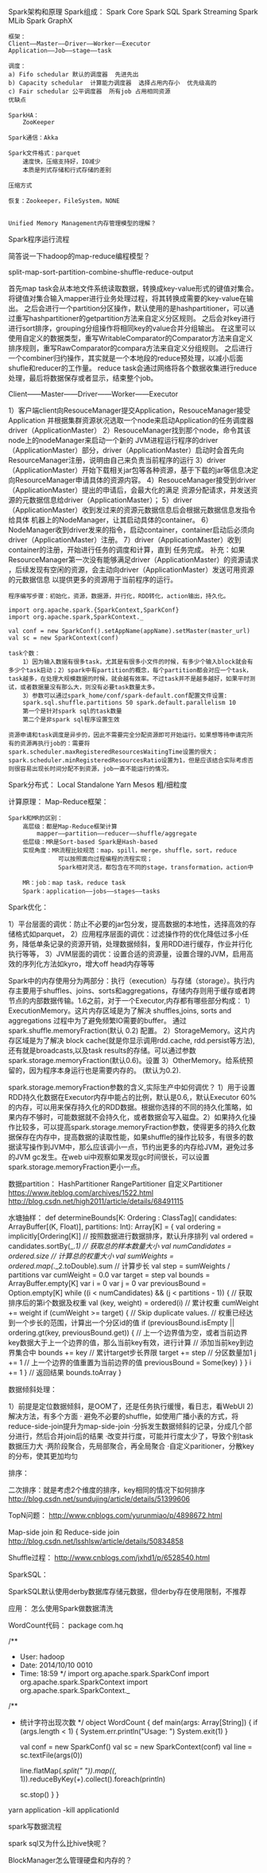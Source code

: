 Spark架构和原理
	Spark组成：
		Spark Core
		Spark SQL
		Spark Streaming
		Spark MLib
		Spark GraphX
	
	框架：
	Client——Master——Driver——Worker——Executor
	Application——Job——stage——task	
	
	调度：
	a) Fifo schedular 默认的调度器  先进先出
	b) Capacity schedular  计算能力调度器  选择占用内存小  优先级高的
	c) Fair schedular 公平调度器  所有job 占用相同资源
	优缺点
	
	SparkHA：
		ZooKeeper

	Spark通信：Akka
	
	Spark文件格式：parquet
		速度快，压缩支持好，IO减少
		本质是列式存储和行式存储的差别
		
	压缩方式
	
	恢复：Zookeeper，FileSystem，NONE
	

	Unified Memory Management内存管理模型的理解？


	
Spark程序运行流程

简答说一下hadoop的map-reduce编程模型？ 

split-map-sort-partition-combine-shuffle-reduce-output

首先map task会从本地文件系统读取数据，转换成key-value形式的键值对集合。 
将键值对集合输入mapper进行业务处理过程，将其转换成需要的key-value在输出。 
之后会进行一个partition分区操作，默认使用的是hashpartitioner，可以通过重写hashpartitioner的getpartition方法来自定义分区规则。 
之后会对key进行进行sort排序，grouping分组操作将相同key的value合并分组输出。 
在这里可以使用自定义的数据类型，重写WritableComparator的Comparator方法来自定义排序规则，重写RawComparator的compara方法来自定义分组规则。 
之后进行一个combiner归约操作，其实就是一个本地段的reduce预处理，以减小后面shufle和reducer的工作量。 
reduce task会通过网络将各个数据收集进行reduce处理，最后将数据保存或者显示，结束整个job。


Client——Master——Driver——Worker——Executor

1）客户端client向ResouceManager提交Application，ResouceManager接受Application
并根据集群资源状况选取一个node来启动Application的任务调度器driver（ApplicationMaster）
2）ResouceManager找到那个node，命令其该node上的nodeManager来启动一个新的
JVM进程运行程序的driver（ApplicationMaster）部分，driver（ApplicationMaster）启动时会首先向ResourceManager注册，说明由自己来负责当前程序的运行
3）driver（ApplicationMaster）开始下载相关jar包等各种资源，基于下载的jar等信息决定向ResourceManager申请具体的资源内容。
4）ResouceManager接受到driver（ApplicationMaster）提出的申请后，会最大化的满足
资源分配请求，并发送资源的元数据信息给driver（ApplicationMaster）；
5）driver（ApplicationMaster）收到发过来的资源元数据信息后会根据元数据信息发指令给具体
机器上的NodeManager，让其启动具体的container。
6）NodeManager收到driver发来的指令，启动container，container启动后必须向driver（ApplicationMaster）注册。
7）driver（ApplicationMaster）收到container的注册，开始进行任务的调度和计算，直到
任务完成。
补充：如果ResourceManager第一次没有能够满足driver（ApplicationMaster）的资源请求
，后续发现有空闲的资源，会主动向driver（ApplicationMaster）发送可用资源的元数据信息
以提供更多的资源用于当前程序的运行。

	程序编写步骤：初始化，资源，数据源，并行化，RDD转化，action输出，持久化。
	
	import org.apache.spark.{SparkContext,SparkConf}
	import org.apache.spark,SparkContext._
	
	val conf = new SparkConf().setAppName(appName).setMaster(master_url)
	val sc = new SparkContext(conf)
	
	task个数：
		1）因为输入数据有很多task，尤其是有很多小文件的时候，有多少个输入block就会有多少个task启动；2）spark中有partition的概念，每个partition都会对应一个task，task越多，在处理大规模数据的时候，就会越有效率。不过task并不是越多越好，如果平时测试，或者数据量没有那么大，则没有必要task数量太多。
		3）参数可以通过spark_home/conf/spark-default.conf配置文件设置:
		spark.sql.shuffle.partitions 50 spark.default.parallelism 10
		第一个是针对spark sql的task数量
		第二个是非spark sql程序设置生效
	
	资源申请和task调度是异步的，因此不需要完全分配资源即可开始运行。如果想等待申请完所有的资源再执行job的：需要将spark.scheduler.maxRegisteredResourcesWaitingTime设置的很大；spark.scheduler.minRegisteredResourcesRatio设置为1，但是应该结合实际考虑否则很容易出现长时间分配不到资源，job一直不能运行的情况。
	

Spark分布式：
	Local
	Standalone
	Yarn
	Mesos  粗/细粒度
	
计算原理：
	Map-Reduce框架：
	
	Spark和MR的区别：
		高层级：都是Map-Reduce框架计算
			mapper——partition——reducer——shuffle/aggregate
		低层级：MR是Sort-based Spark是Hash-based
		实现角度：MR流程比较规范：map，spill，merge，shuffle，sort，reduce
				  可以按照面向过程编程的流程实现；
				  Spark相对灵活，都包含在不同的stage，transformation，action中
				  
		MR：job：map task，reduce task
		Spark：application——jobs——stages——tasks

		
Spark优化：

1）平台层面的调优：防止不必要的jar包分发，提高数据的本地性，选择高效的存储格式如parquet，
2）应用程序层面的调优：过滤操作符的优化降低过多小任务，降低单条记录的资源开销，处理数据倾斜，复用RDD进行缓存，作业并行化执行等等，
3）JVM层面的调优：设置合适的资源量，设置合理的JVM，启用高效的序列化方法如kyro，增大off head内存等等

Spark中的内存使用分为两部分：执行（execution）与存储（storage）。执行内存主要用于shuffles、joins、sorts和aggregations，存储内存则用于缓存或者跨节点的内部数据传输。1.6之前，对于一个Executor,内存都有哪些部分构成：
1）ExecutionMemory。这片内存区域是为了解决 shuffles,joins, sorts and aggregations 过程中为了避免频繁IO需要的buffer。 通过spark.shuffle.memoryFraction(默认 0.2) 配置。
2）StorageMemory。这片内存区域是为了解决 block cache(就是你显示调用rdd.cache, rdd.persist等方法), 还有就是broadcasts,以及task results的存储。可以通过参数 spark.storage.memoryFraction(默认0.6)。设置
3）OtherMemory。给系统预留的，因为程序本身运行也是需要内存的。 (默认为0.2).

spark.storage.memoryFraction参数的含义,实际生产中如何调优？
1）用于设置RDD持久化数据在Executor内存中能占的比例，默认是0.6,，默认Executor 60%的内存，可以用来保存持久化的RDD数据。根据你选择的不同的持久化策略，如果内存不够时，可能数据就不会持久化，或者数据会写入磁盘。2）如果持久化操作比较多，可以提高spark.storage.memoryFraction参数，使得更多的持久化数据保存在内存中，提高数据的读取性能，如果shuffle的操作比较多，有很多的数据读写操作到JVM中，那么应该调小一点，节约出更多的内存给JVM，避免过多的JVM gc发生。在web ui中观察如果发现gc时间很长，可以设置spark.storage.memoryFraction更小一点。


数据partition：
HashPartitioner
RangePartitioner
自定义Partitioner
https://www.iteblog.com/archives/1522.html
http://blog.csdn.net/high2011/article/details/68491115

水塘抽样：
def determineBounds[K: Ordering : ClassTag](
                                               candidates: ArrayBuffer[(K, Float)],
                                               partitions: Int): Array[K] = {
    val ordering = implicitly[Ordering[K]]
    // 按照数据进行数据排序，默认升序排列
    val ordered = candidates.sortBy(_._1)
    // 获取总的样本数量大小
    val numCandidates = ordered.size
    // 计算总的权重大小
    val sumWeights = ordered.map(_._2.toDouble).sum
    // 计算步长
    val step = sumWeights / partitions
    var cumWeight = 0.0
    var target = step
    val bounds = ArrayBuffer.empty[K]
    var i = 0
    var j = 0
    var previousBound = Option.empty[K]
    while ((i < numCandidates) && (j < partitions - 1)) {
      // 获取排序后的第i个数据及权重
      val (key, weight) = ordered(i)
      // 累计权重
      cumWeight += weight
      if (cumWeight >= target) {
        // Skip duplicate values.
        // 权重已经达到一个步长的范围，计算出一个分区id的值
        if (previousBound.isEmpty || ordering.gt(key, previousBound.get)) {
          // 上一个边界值为空，或者当前边界key数据大于上一个边界的值，那么当前key有效，进行计算
          // 添加当前key到边界集合中
          bounds += key
          // 累计target步长界限
          target += step
          // 分区数量加1
          j += 1
          // 上一个边界的值重置为当前边界的值
          previousBound = Some(key)
        }
      }
      i += 1
    }
    // 返回结果
    bounds.toArray
  }


数据倾斜处理：

1）前提是定位数据倾斜，是OOM了，还是任务执行缓慢，看日志，看WebUI
2)解决方法，有多个方面
· 避免不必要的shuffle，如使用广播小表的方式，将reduce-side-join提升为map-side-join
·分拆发生数据倾斜的记录，分成几个部分进行，然后合并join后的结果
·改变并行度，可能并行度太少了，导致个别task数据压力大
·两阶段聚合，先局部聚合，再全局聚合
·自定义paritioner，分散key的分布，使其更加均匀

排序：

二次排序：就是考虑2个维度的排序，key相同的情况下如何排序
http://blog.csdn.net/sundujing/article/details/51399606

TopN问题：
http://www.cnblogs.com/yurunmiao/p/4898672.html

	
Map-side join 和 Reduce-side join
http://blog.csdn.net/lsshlsw/article/details/50834858

Shuffle过程：
http://www.cnblogs.com/jxhd1/p/6528540.html

SparkSQL：

SparkSQL默认使用derby数据库存储元数据，但derby存在使用限制，不推荐

应用：
怎么使用Spark做数据清洗

WordCount代码：
package com.hq

/**
 * User: hadoop
 * Date: 2014/10/10 0010
 * Time: 18:59
 */
import org.apache.spark.SparkConf
import org.apache.spark.SparkContext
import org.apache.spark.SparkContext._

/**
 * 统计字符出现次数
 */
object WordCount {
  def main(args: Array[String]) {
    if (args.length < 1) {
      System.err.println("Usage: <file>")
      System.exit(1)
    }

    val conf = new SparkConf()
    val sc = new SparkContext(conf)
    val line = sc.textFile(args(0))

    line.flatMap(_.split(" ")).map((_, 1)).reduceByKey(_+_).collect().foreach(println)

    sc.stop()
  }
}

yarn application -kill applicationId

spark写数据流程

spark sql又为什么比hive快呢？

BlockManager怎么管理硬盘和内存的？
